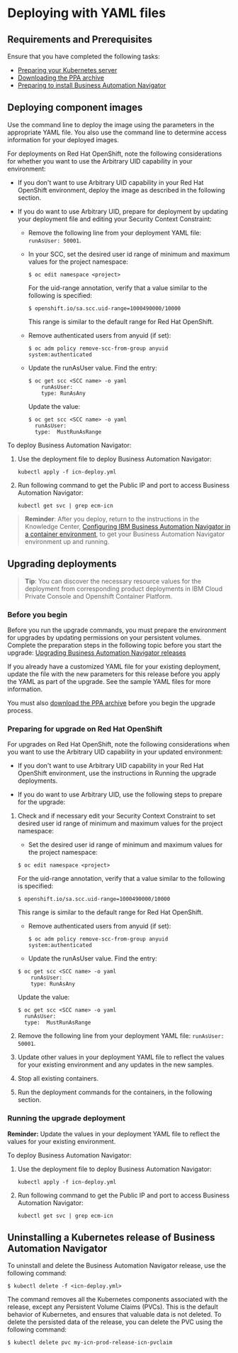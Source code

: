 # Deploying with YAML files

## Requirements and Prerequisites

Ensure that you have completed the following tasks:

- [Preparing your Kubernetes server](https://www.ibm.com/support/knowledgecenter/en/SSYHZ8_18.0.x/com.ibm.dba.install/k8s_topics/tsk_prepare_env_k8s.html)
- [Downloading the PPA archive](../../README.md)
- [Preparing to install Business Automation Navigator](https://www.ibm.com/support/knowledgecenter/en/SSYHZ8_18.0.x/com.ibm.dba.install/k8s_topics/tsk_prepare_bank8s.html)

## Deploying component images

Use the command line to deploy the image using the parameters in the appropriate YAML file. You also use the command line to determine access information for your deployed images.

For deployments on Red Hat OpenShift, note the following considerations for whether you want to use the Arbitrary UID capability in your environment:

- If you don't want to use Arbitrary UID capability in your Red Hat OpenShift environment, deploy the image as described in the following section.

- If you do want to use Arbitrary UID, prepare for deployment by updating your deployment file and editing your Security Context Constraint:

  - Remove the following line from your deployment YAML file: `runAsUser: 50001`.
  
  - In your SCC, set the desired user id range of minimum and maximum values for the project namespace:
  
    ```$ oc edit namespace <project> ```

    For the uid-range annotation, verify that a value similar to the following is specified:
    
    ```$ openshift.io/sa.scc.uid-range=1000490000/10000 ```
    
    This range is similar to the default range for Red Hat OpenShift.
  
  - Remove authenticated users from anyuid (if set):
  
     ```$ oc adm policy remove-scc-from-group anyuid system:authenticated ```

  - Update the runAsUser value. 
    Find the entry:
    
    ```
    $ oc get scc <SCC name> -o yaml
        runAsUser:
        type: RunAsAny
    ```

     Update the value:
    
    ```
    $ oc get scc <SCC name> -o yaml
      runAsUser:
      type:  MustRunAsRange
    ```



To deploy Business Automation Navigator: 
 1. Use the deployment file to deploy Business Automation Navigator:
    
    ```kubectl apply -f icn-deploy.yml```
 2. Run following command to get the Public IP and port to access Business Automation Navigator:
    
    ```kubectl get svc | grep ecm-icn```


> **Reminder**: After you deploy, return to the instructions in the Knowledge Center, [Configuring IBM Business Automation Navigator in a container environment](https://www.ibm.com/support/knowledgecenter/en/SSYHZ8_18.0.x/com.ibm.dba.install/k8s_topics/tsk_ecmconfigbank8s.html), to get your Business Automation Navigator environment up and running.

## Upgrading deployments
   > **Tip**: You can discover the necessary resource values for the deployment from corresponding product deployments in IBM Cloud Private Console and Openshift Container Platform.

### Before you begin
Before you run the upgrade commands, you must prepare the environment for upgrades by updating permissions on your persistent volumes. Complete the preparation steps in the following topic before you start the upgrade: [Upgrading Business Automation Navigator releases](https://www.ibm.com/support/knowledgecenter/en/SSYHZ8_19.0.x/com.ibm.dba.upgrading/topics/tsk_cn_upgrade.html)

If you already have a customized YAML file for your existing deployment, update the file with the new parameters for this release before you apply the YAML as part of the upgrade. See the sample YAML files for more information.

You must also [download the PPA archive](../../README.md) before you begin the upgrade process.


### Preparing for upgrade on Red Hat OpenShift

For upgrades on Red Hat OpenShift, note the following considerations when you want to use the Arbitrary UID capability in your updated environment:

- If you don't want to use Arbitrary UID capability in your Red Hat OpenShift environment, use the instructions in Running the upgrade deployments.

- If you do want to use Arbitrary UID, use the following steps to prepare for the upgrade:

1. Check and if necessary edit your Security Context Constraint to set desired user id range of minimum and maximum values for the project namespace:
    - Set the desired user id range of minimum and maximum values for the project namespace:
  
    ```$ oc edit namespace <project> ```

    For the uid-range annotation, verify that a value similar to the following is specified:
    
    ```$ openshift.io/sa.scc.uid-range=1000490000/10000 ```
    
    This range is similar to the default range for Red Hat OpenShift.
  
   - Remove authenticated users from anyuid (if set):
  
     ```$ oc adm policy remove-scc-from-group anyuid system:authenticated ```

   - Update the runAsUser value. 
     Find the entry:
    
    ```
    $ oc get scc <SCC name> -o yaml
        runAsUser:
        type: RunAsAny
    ```

     Update the value:
    
    ```
    $ oc get scc <SCC name> -o yaml
      runAsUser:
      type:  MustRunAsRange
    ```

2. Remove the following line from your deployment YAML file: `runAsUser: 50001`.

3. Update other values in your deployment YAML file to reflect the values for your existing environment and any updates in the new samples.

4. Stop all existing containers.

5. Run the deployment commands for the containers, in the following section. 
### Running the upgrade deployment

<b>Reminder:</b> Update the values in your deployment YAML file to reflect the values for your existing environment.

To deploy Business Automation Navigator: 
 1. Use the deployment file to deploy Business Automation Navigator:
    
    ```kubectl apply -f icn-deploy.yml```
 2. Run following command to get the Public IP and port to access Business Automation Navigator:
    
    ```kubectl get svc | grep ecm-icn```


## Uninstalling a Kubernetes release of Business Automation Navigator

To uninstall and delete the Business Automation Navigator release, use the following command:

```console
$ kubectl delete -f <icn-deploy.yml>
```

The command removes all the Kubernetes components associated with the release, except any Persistent Volume Claims (PVCs).  This is the default behavior of Kubernetes, and ensures that valuable data is not deleted. To delete the persisted data of the release, you can delete the PVC using the following command:

```console
$ kubectl delete pvc my-icn-prod-release-icn-pvclaim
```
